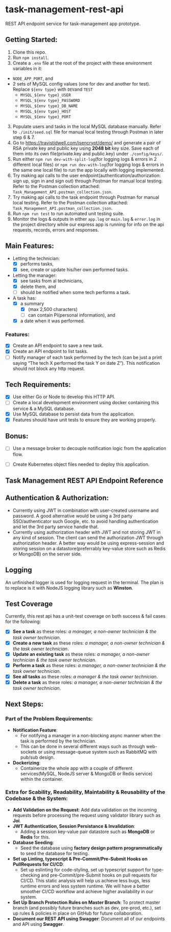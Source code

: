 # task-management-rest-api
REST API endpoint service for task-management app prototype.

## Getting Started:
1. Clone this repo.
2. Run ```npm install```.
3. Create a ```.env``` file at the root of the project with these environment variables in it: 
  - ```NODE_APP_PORT```, and 
  - 2 sets of MySQL config values (one for dev and another for test). Replace ```${env type}``` with ```DEV```and ```TEST```
    - ```MYSQL_${env type}_USER```
    - ```MYSQL_${env type}_PASSWORD```
    - ```MYSQL_${env type}_DB_NAME```
    - ```MYSQL_${env type}_HOST```
    - ```MYSQL_${env type}_PORT```
3. Populate users and tasks in the local MySQL database manually. Refer to ```./init/seed.sql``` file for manual local testing through Postman in later step 6 & 7.
4. Go to https://travistidwell.com/jsencrypt/demo/ and generate a pair of RSA private key and public key using **2048 bit** key size. Save each of them into its own file(private.key and public.key) under ```./config/keys/```.
5. Run either ```npm run dev-with-split-log```(for logging logs & errors in 2 different local files) or ```npm run dev-with-log```(for logging logs & errors in the same one local file) to run the app locally with logging implemented.
6. Try making api calls to the user endpoint(authentication/authorization: sign up, sign in and sign out) through Postman for manual local testing. Refer to the Postman collection attached: ```Task_Management_API.postman_collection.json```.
7. Try making api calls to the task endpoint through Postman for manual local testing. Refer to the Postman collection attached: ```Task_Management_API.postman_collection.json```.
8. Run ```npm run test``` to run automated unit testing suite. 
9. Monitor the logs & outputs in either ```app.log``` or ```main.log``` & ```error.log``` in the project directory while our express app is running for info on the api requests, records, errors and responses.

## Main Features:
- Letting the technician:
  - [x] performs tasks,
  - [x] see, create or update his/her own performed tasks.

- Letting the manager:
  - [x] see tasks from al technicians,
  - [x] delete them, and
  - [ ] should be notified when some tech performs a task.

- A task has:
  - [x] a summary 
    - [x] (max 2,500 characters) 
    - [ ] can contain PI(personal information), and
  - [x] a date when it was performed.

### Features:
- [x] Create an API endpoint to save a new task.
- [x] Create an API endpoint to list tasks.
- [ ] Notify manager of each task performed by the tech (can be just a print saying “The tech X performed the task Y on date Z”). This notification should not block any http request.

## Tech Requirements:
- [x] Use either Go or Node to develop this HTTP API.
- [ ] Create a local development environment using docker containing this service & a MySQL database.
- [x] Use MySQL database to persist data from the application.
- [x] Features should have unit tests to ensure they are working properly.

## Bonus:
- [ ] Use a message broker to decouple notification logic from the application flow.
- [ ] Create Kubernetes object files needed to deploy this application.


## Task Management REST API Endpoint Reference


## Authentication & Authorization:
- Currently using JWT in combination with user-created username and password. A good alternative would be using a 3rd party SSO/authenticator such Google, etc. to avoid handling authentication and let the 3rd party service handle that.
- Currently using authorization header with JWT and not storing JWT in any kind of session. The client can send the authorization JWT through authorization header. A better way would be using express-session and storing session on a datastore(preferrably key-value store such as Redis or MongoDB) on the server side.

## Logging
An unfinished logger is used for logging request in the terminal. The plan is to replace is it with NodeJS logging library such as **Winston**.

## Test Coverage
Currently, this rest api has a unit-test coverage on both success & fail cases for the following:
- [x] **See a task** as these roles: *a manager, a non-owner technician & the task owner technician*.
- [x] **Create a new task** as these roles: *a manager, a non-owner technician & the task owner technician*.
- [x] **Update an existing task** as these roles: *a manager, a non-owner technician & the task owner technician*.
- [x] **Perform a task** as these roles: *a manager, a non-owner technician & the task owner technician*.
- [x] **See all tasks** as these roles: *a manager & the task owner technician*.
- [x] **Delete a task** as these roles: *a manager, a non-owner technician & the task owner technician*.

## Next Steps:
### Part of the Problem Requirements:
- **Notification Feature**: 
  -  For notifying a manager in a non-blocking async manner when the task is performed by the technician.
  - This can be done in several different ways such as through web-sockets or using message-queue system such as RabbitMQ with pub/sub design.
- **Dockerizing**: 
  - Containerize the whole app with a couple of different services(MySQL, NodeJS server & MongoDB or Redis service) within the container.

### Extra for Scability, Readability, Maintability & Reusability of the Codebase & the System:
- **Add Validation on the Request**: Add data validation on the incoming requests before processing the request using validator library such as **Joi**.
- **JWT Authentication, Session Persistance & Invalidation**: 
  - Adding a session key-value pair datastore such as **MongoDB** or **Redis** for this.
- **Database Seeding**: 
  - Seed the database using **factory design pattern programmatically** to seed the database for testing.
- **Set up Linting, typescript & Pre-Commit/Pre-Submit Hooks on PullRequests for CI/CD**: 
  - Set up eslinting for code-styling, set up typescript support for type-checking and pre-Commit/pre-Submit hooks on pull requests for CI/CD. This static analysis will help us achieve less bugs, less runtime errors and less system runtime. We will have a better smoother CI/CD workflow and achieve higher availability in our system.
- **Set Up Branch Protection Rules on Master Branch**: To protect master branch (and possibly future branches such as dev, pre-prod, etc.), set up rules & policies in place on GitHub for future collaboration.
- **Document our REST API using Swagger**: Document all of our endpoints and API using **Swagger**.

